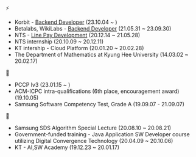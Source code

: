 ⚡
-  Korbit - [Backend Developer](https://lightning.korbit.co.kr/) (23.10.04 ~ )
-  Betalabs, WikiLabs - [Backend Developer](https://www.betalabs.kr/) (21.05.31 ~ 23.09.30)
-  NTS - [Line Pay Development](https://pay.line.me/portal/global/main?isFooterConventionChanged=true) (20.12.14 ~ 21.05.28)
-  NTS internship (20.10.09 ~ 20.12.11)
-  KT intership - Cloud Platform (20.01.20 ~ 20.02.28)
-  The Department of Mathematics at Kyung Hee University (14.03.02 ~ 20.02.17)

🔭
- PCCP lv3 (23.01.15 ~ )
- ACM-ICPC intra-qualifications (6th place, encouragement award)  (19.10.05)
- Samsung Software Competency Test, Grade A (19.09.07 - 21.09.07)

🌱
- Samsung SDS Algorithm Special Lecture (20.08.10 ~ 20.08.21)
- Government-funded training - Java Application SW Developer course utilizing Digital Convergence Technology (20.04.09 ~ 20.10.06)
- KT - AI,SW Academy (19.12.23 ~ 20.01.17)
